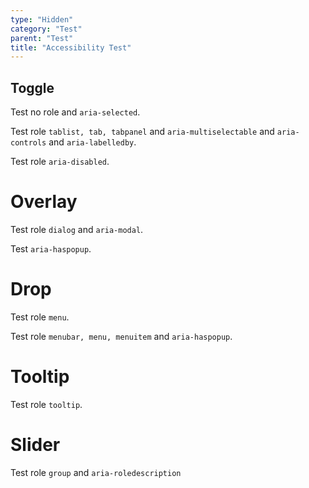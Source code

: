 ```yaml
---
type: "Hidden"
category: "Test"
parent: "Test"
title: "Accessibility Test"
---
```


## Toggle

Test no role and `aria-selected`.

<demo>
  <demoinline src="demos/components/toggle/usage-self">
  </demoinline>
</demo>

<demo>
  <demoinline src="demos/components/toggle/usage-unique">
  </demoinline>
</demo>

Test role `tablist, tab, tabpanel` and `aria-multiselectable` and `aria-controls` and `aria-labelledby`.

<demo>
  <demoinline src="demos/components/toggle/class">
  </demoinline>
</demo>

Test role `aria-disabled`.

<demo>
  <demoinline src="demos/components/toggle/disabled">
  </demoinline>
</demo>

# Overlay

Test role `dialog` and `aria-modal`.

<demo>
  <div class="gatsby_demo_item" data-iframe="demos/components/overlay/usage-self">
  </div>
</demo>

<demo>
  <demoinline src="demos/components/overlay/usage-unique">
  </demoinline>
</demo>

Test `aria-haspopup`.

<demo>
  <demoinline src="demos/components/overlay/usage-multiple">
  </demoinline>
</demo>

# Drop

Test role `menu`.

<demo>
  <demoinline src="demos/components/drop/usage-self">
  </demoinline>
</demo>

<demo>
  <demoinline src="demos/components/drop/usage-unique">
  </demoinline>
</demo>

Test role `menubar, menu, menuitem` and `aria-haspopup`.

<demo>
  <demoinline src="demos/components/drop/usage-multiple">
  </demoinline>
</demo>

# Tooltip

Test role `tooltip`.

<demo>
  <demoinline src="demos/components/tooltip/usage-self">
  </demoinline>
</demo>

# Slider

Test role `group` and `aria-roledescription`

<demo>
  <demoinline src="demos/components/slider/usage-relative">
  </demoinline>
</demo>

